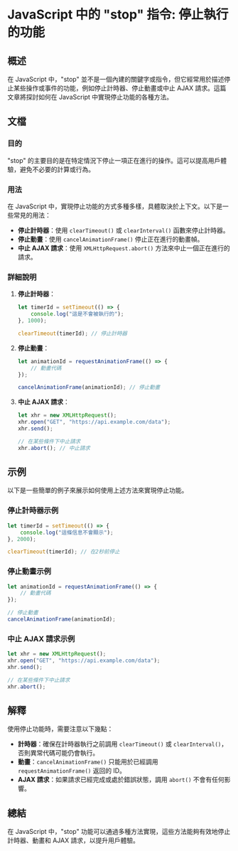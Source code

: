 <!--
Meta Description: # JavaScript 中的 "stop" 指令: 停止執行的功能 ## 概述 在 JavaScript 中，"stop" 並不是一個內建的關鍵字或指令，但它經常用於描述停止某些操作或事件的功能，例如停止計時器、停止動畫或中止 AJAX 請求。這篇文章將探討如何在 JavaScript 中實現停止...
Meta Keywords: javascript, xhr, ajax, let, stop
-->

# JavaScript 中的 "stop" 指令: 停止執行的功能

## 概述
在 JavaScript 中，"stop" 並不是一個內建的關鍵字或指令，但它經常用於描述停止某些操作或事件的功能，例如停止計時器、停止動畫或中止 AJAX 請求。這篇文章將探討如何在 JavaScript 中實現停止功能的各種方法。

## 文檔
### 目的
"stop" 的主要目的是在特定情況下停止一項正在進行的操作。這可以提高用戶體驗，避免不必要的計算或行為。

### 用法
在 JavaScript 中，實現停止功能的方式多種多樣，具體取決於上下文。以下是一些常見的用法：

- **停止計時器**：使用 `clearTimeout()` 或 `clearInterval()` 函數來停止計時器。
- **停止動畫**：使用 `cancelAnimationFrame()` 停止正在進行的動畫幀。
- **中止 AJAX 請求**：使用 `XMLHttpRequest.abort()` 方法來中止一個正在進行的請求。

### 詳細說明
1. **停止計時器**：
    ```javascript
    let timerId = setTimeout(() => {
        console.log("這是不會被執行的");
    }, 1000);

    clearTimeout(timerId); // 停止計時器
    ```

2. **停止動畫**：
    ```javascript
    let animationId = requestAnimationFrame(() => {
        // 動畫代碼
    });

    cancelAnimationFrame(animationId); // 停止動畫
    ```

3. **中止 AJAX 請求**：
    ```javascript
    let xhr = new XMLHttpRequest();
    xhr.open("GET", "https://api.example.com/data");
    xhr.send();

    // 在某些條件下中止請求
    xhr.abort(); // 中止請求
    ```

## 示例
以下是一些簡單的例子來展示如何使用上述方法來實現停止功能。

### 停止計時器示例
```javascript
let timerId = setTimeout(() => {
    console.log("這條信息不會顯示");
}, 2000);

clearTimeout(timerId); // 在2秒前停止
```

### 停止動畫示例
```javascript
let animationId = requestAnimationFrame(() => {
    // 動畫代碼
});

// 停止動畫
cancelAnimationFrame(animationId);
```

### 中止 AJAX 請求示例
```javascript
let xhr = new XMLHttpRequest();
xhr.open("GET", "https://api.example.com/data");
xhr.send();

// 在某些條件下中止請求
xhr.abort();
```

## 解釋
使用停止功能時，需要注意以下幾點：
- **計時器**：確保在計時器執行之前調用 `clearTimeout()` 或 `clearInterval()`，否則異常代碼可能仍會執行。
- **動畫**：`cancelAnimationFrame()` 只能用於已經調用 `requestAnimationFrame()` 返回的 ID。
- **AJAX 請求**：如果請求已經完成或處於錯誤狀態，調用 `abort()` 不會有任何影響。

## 總結
在 JavaScript 中，"stop" 功能可以通過多種方法實現，這些方法能夠有效地停止計時器、動畫和 AJAX 請求，以提升用戶體驗。